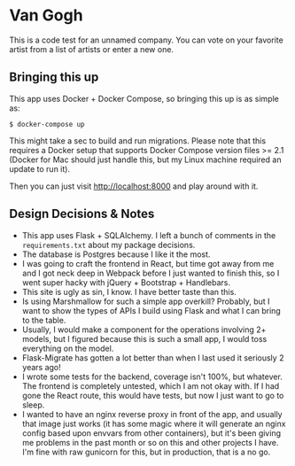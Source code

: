 # Van Gogh

This is a code test for an unnamed company. You can vote on your favorite artist from a list of artists or enter a new
one.

## Bringing this up

This app uses Docker + Docker Compose, so bringing this up is as simple as:

```shell
$ docker-compose up
```

This might take a sec to build and run migrations. Please note that this requires a Docker setup that supports Docker
Compose version files >= 2.1 (Docker for Mac should just handle this, but my Linux machine required an update to run
it).

Then you can just visit [http://localhost:8000](http://localhost:8000) and play around with it.

## Design Decisions & Notes

* This app uses Flask + SQLAlchemy. I left a bunch of comments in the `requirements.txt` about my package decisions.
* The database is Postgres because I like it the most.
* I was going to craft the frontend in React, but time got away from me and I got neck deep in Webpack before I just
  wanted to finish this, so I went super hacky with jQuery + Bootstrap + Handlebars.
* This site is ugly as sin, I know. I have better taste than this.
* Is using Marshmallow for such a simple app overkill? Probably, but I want to show the types of APIs I build using
  Flask and what I can bring to the table.
* Usually, I would make a component for the operations involving 2+ models, but I figured because this is such a small
  app, I would toss everything on the model.
* Flask-Migrate has gotten a lot better than when I last used it seriously 2 years ago!
* I wrote some tests for the backend, coverage isn't 100%, but whatever. The frontend is completely untested, which I am
  not okay with. If I had gone the React route, this would have tests, but now I just want to go to sleep.
* I wanted to have an nginx reverse proxy in front of the app, and usually that image just works (it has some magic
  where it will generate an nginx config based upon envvars from other containers), but it's been giving me problems in
  the past month or so on this and other projects I have. I'm fine with raw gunicorn for this, but in production, that
  is a no go.
